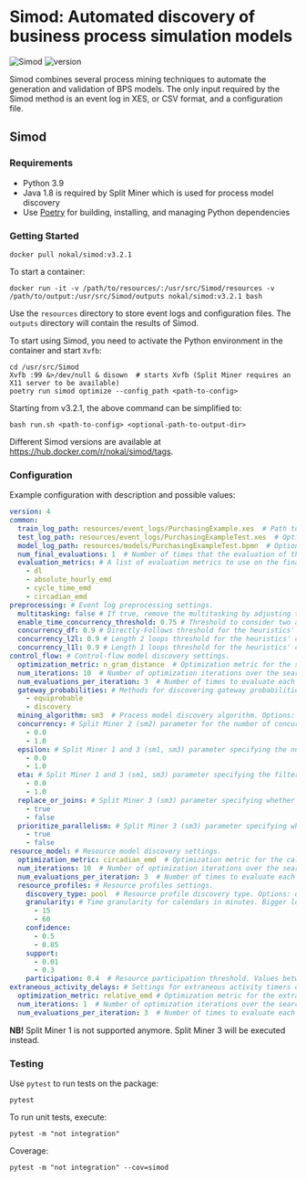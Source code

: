# Simod: Automated discovery of business process simulation models

![Simod](https://github.com/AutomatedProcessImprovement/Simod/actions/workflows/simod.yml/badge.svg)
![version](https://img.shields.io/github/v/tag/AutomatedProcessImprovement/simod)

Simod combines several process mining techniques to automate the generation and validation of BPS models. The only input
required by the Simod method is an event log in XES, or CSV format, and a configuration file.

## Simod

### Requirements

- Python 3.9
- Java 1.8 is required by Split Miner which is used for process model discovery
- Use [Poetry](https://python-poetry.org/) for building, installing, and managing Python dependencies

### Getting Started

```shell
docker pull nokal/simod:v3.2.1
```

To start a container:

```shell
docker run -it -v /path/to/resources/:/usr/src/Simod/resources -v /path/to/output:/usr/src/Simod/outputs nokal/simod:v3.2.1 bash
```

Use the `resources` directory to store event logs and configuration files. The `outputs` directory will contain the
results of Simod.

To start using Simod, you need to activate the Python environment in the container and start `Xvfb`:

```shell
cd /usr/src/Simod
Xvfb :99 &>/dev/null & disown  # starts Xvfb (Split Miner requires an X11 server to be available)
poetry run simod optimize --config_path <path-to-config>
```

Starting from v3.2.1, the above command can be simplified to:

```shell
bash run.sh <path-to-config> <optional-path-to-output-dir>
```

Different Simod versions are available at https://hub.docker.com/r/nokal/simod/tags.

### Configuration

Example configuration with description and possible values:

```yaml
version: 4
common:
  train_log_path: resources/event_logs/PurchasingExample.xes  # Path to the event log in XES or CSV format.
  test_log_path: resources/event_logs/PurchasingExampleTest.xes  # Optional: Path to the test event log in XES or CSV format.
  model_log_path: resources/models/PurchasingExampleTest.bpmn  # Optional: Path to the process model to use for the control-flow.
  num_final_evaluations: 1  # Number of times that the evaluation of the discovered model is done during the optimization. The evaluation metric of the candidate is the average of its evaluations.
  evaluation_metrics: # A list of evaluation metrics to use on the final model.
    - dl
    - absolute_hourly_emd
    - cycle_time_emd
    - circadian_emd
preprocessing: # Event log preprocessing settings.
  multitasking: false # If true, remove the multitasking by adjusting the timestamps (start/end) of those activities being executed at the same time by the same resource.
  enable_time_concurrency_threshold: 0.75 # Threshold to consider two activities as concurrent when computing the enabled time.
  concurrency_df: 0.9 # Directly-Follows threshold for the heuristics' concurrency oracle (only used to estimate start times if needed).
  concurrency_l2l: 0.9 # Length 2 loops threshold for the heuristics' concurrency oracle.
  concurrency_l1l: 0.9 # Length 1 loops threshold for the heuristics' concurrency oracle.
control_flow: # Control-flow model discovery settings.
  optimization_metric: n_gram_distance  # Optimization metric for the structure. Options: DL or N_GRAM_DISTANCE.
  num_iterations: 10  # Number of optimization iterations over the search space.
  num_evaluations_per_iteration: 3  # Number of times to evaluate each iteration (using the mean of all of them).
  gateway_probabilities: # Methods for discovering gateway probabilities. Options: equiprobable or discovery.
    - equiprobable
    - discovery
  mining_algorithm: sm3  # Process model discovery algorithm. Options: sm2 or sm3 (recommended).
  concurrency: # Split Miner 2 (sm2) parameter for the number of concurrent relations between events to be captured. Values between 0.0 and 1.0.
    - 0.0
    - 1.0
  epsilon: # Split Miner 1 and 3 (sm1, sm3) parameter specifying the number of concurrent relations between events to be captured. Values between 0.0 and 1.0.
    - 0.0
    - 1.0
  eta: # Split Miner 1 and 3 (sm1, sm3) parameter specifying the filter over the incoming and outgoing edges. Values between 0.0 and 1.0.
    - 0.0
    - 1.0
  replace_or_joins: # Split Miner 3 (sm3) parameter specifying whether to replace non-trivial OR joins or not. Options: true, false.
    - true
    - false
  prioritize_parallelism: # Split Miner 3 (sm3) parameter specifying whether to prioritize parallelism over loops or not. Options: true, false.
    - true
    - false
resource_model: # Resource model discovery settings.
  optimization_metric: circadian_emd  # Optimization metric for the calendars. Options: absolute_hourly_emd, cycle_time_emd, circadian_emd.
  num_iterations: 10  # Number of optimization iterations over the search space.
  num_evaluations_per_iteration: 3  # Number of times to evaluate each iteration (using the mean of all of them).
  resource_profiles: # Resource profiles settings.
    discovery_type: pool  # Resource profile discovery type. Options: differentiated, pool, undifferentiated.
    granularity: # Time granularity for calendars in minutes. Bigger logs will benefit from smaller granularity.
      - 15
      - 60
    confidence:
      - 0.5
      - 0.85
    support:
      - 0.01
      - 0.3
    participation: 0.4  # Resource participation threshold. Values between 0.0 and 1.0.
extraneous_activity_delays: # Settings for extraneous activity timers discovery.
  optimization_metric: relative_emd # Optimization metric for the extraneous activity timers. Options: relative_emd, absolute_emd, circadian_emd, cycle_time.
  num_iterations: 1  # Number of optimization iterations over the search space.
  num_evaluations_per_iteration: 3  # Number of times to evaluate each iteration (using the mean of all of them).
```

**NB!** Split Miner 1 is not supported anymore. Split Miner 3 will be executed instead.

### Testing

Use `pytest` to run tests on the package:

```shell
pytest
```

To run unit tests, execute:

```shell
pytest -m "not integration"
```

Coverage:

```shell
pytest -m "not integration" --cov=simod
```
